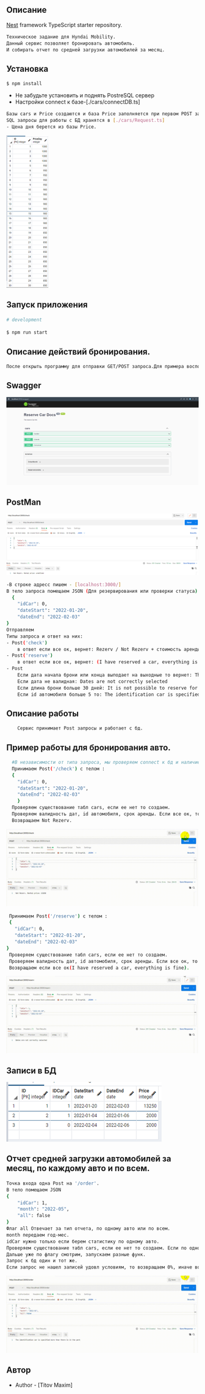 ## Описание

[Nest](https://github.com/nestjs/nest) framework TypeScript starter repository.
```bash
Техническое задание для Hyndai Mobility.
Данный сервис позволяет бронировать автомобиль.
И собирать отчет по средней загрузки автомобилей за месяц.
```
## Установка

```bash
$ npm install


```
- Не забудьте установить и поднять PostreSQL сервер
- Настройки connect к базе-[./cars/connectDB.ts]

```bash
Базы cars и Price создаются и база Price заполняется при первом POST запросе.  
SQL запросы для работы с БД хранятся в [./cars/Request.ts]
- Цена дня берется из базы Price.
```

![Image](https://raw.githubusercontent.com/Metaliist/NestForHyndai/master/image/price.png)    
## Запуск приложения

```bash
# development

$ npm run start
```
## Описание действий бронирования.
```bash
После открыть программу для отправки GET/POST запроса.Для примера воспользуемся POSTMAN. Либо зайти по адресу: http://localhost:3000/swagger/
```
## Swagger
![Image](https://raw.githubusercontent.com/Metaliist/NestForHyndai/master/image/swagger.png) 

## PostMan
![Image](https://raw.githubusercontent.com/Metaliist/NestForHyndai/master/image/postman_.png)       
```bash
-В строке адресс пишем - [localhost:3000/]
В тело запроса помещаем JSON (Для резервирования или проверки статуса)
  {
    "idCar": 0,
    "dateStart": "2022-01-20",
    "dateEnd": "2022-02-03"
}
Отправляем
Типы запроса и ответ на них: 
- Post('check') 
    в ответ если все ок, вернет: Rezerv / Not Rezerv + стоимость аренды
- Post('reserve') 
    в ответ если все ок, вернет: (I have reserved a car, everything is fine + стоимость аренды) / (The car has already been reserved, choose another car or dates).
- Post
    Если дата начала брони или конца выподает на выходные то вернет: The beginning or end of the lease should fall on weekdays
    Если дата не валидная: Dates are not correctly selected
    Если длина брони больше 30 дней: It is not possible to reserve for more than 30 days
    Если id автомобиля больше 5 то: The identification car is specified more than there is in the park 
```
## Описание работы
```bash
    Сервис принимает Post запросы и работает с бд.

```
## Пример работы для бронирования авто. 
```bash
  #В независимости от типа запроса, мы проверяем connect к бд и наличие табл cars, если нет соедениения то создаем, и если нет table тоже создаем.
  Принимаем Post('/check') с телом :
  {
    "idCar": 0,
    "dateStart": "2022-01-20",
    "dateEnd": "2022-02-03"
    }
  Проверяем существование табл cars, если ее нет то создаем.
  Проверяем валидность дат, id автомобиля, срок аренды. Если все ок, то делаем select в бд и если записей в бд нет, то считаем что ссесии аренды нет для данных критериев.
  Возвращаем Not Rezerv.
 ``` 
 ![Gif](https://raw.githubusercontent.com/Metaliist/NestForHyndai/master/image/check.gif)    
 ```bash
  Принимаем Post('/reserve') с телом :
  {
    "idCar": 0,
    "dateStart": "2022-01-20",
    "dateEnd": "2022-02-03"
} 
  Проверяем существование табл cars, если ее нет то создаем.
  Проверяем валидность дат, id автомобиля, срок аренды. Если все ок, то проверяем наличие ссесии для этих критериев, работает как и для GET, если ссесии нет, то рассчитываем стоимость и делаем Insert в бд, куда пишем ID(порядковый номер записи), idCar(ID машины), dateStart(Дата начала аренды), dateEnd(Дата конца аренды), Price(стоимость аренды за весь срок). 
  Возвращаем если все ок(I have reserved a car, everything is fine).
```
![Gif](https://raw.githubusercontent.com/Metaliist/NestForHyndai/master/image/reserve.gif)    
## Записи в БД

![Image](https://raw.githubusercontent.com/Metaliist/NestForHyndai/master/image/BD.png)

## Отчет средней загрузки автомобилей за месяц, по каждому авто и по всем.
```bash
Точка входа одна Post на '/order'. 
В тело помещаем JSON
{
    "idCar": 1,
    "month": "2022-05",
    "all": false 
}
Флаг all Отвечает за тип отчета, по одному авто или по всем.
month передаем год-мес.
idCar нужно только если берем статистику по одному авто.
Проверяем существование табл cars, если ее нет то создаем. Если по одному авто, то проверяем валидность IDcar.
Дальше уже по флагу смотрим, запускаем разные функ.
Запрос к бд один и тот же.
Если запрос не нашел записей удовл условиям, то возвращаем 0%, иначе возвращаем что вернул select
```
![Gif](https://raw.githubusercontent.com/Metaliist/NestForHyndai/master/image/order.gif)   

## Автор
- Author - [Titov Maxim]
